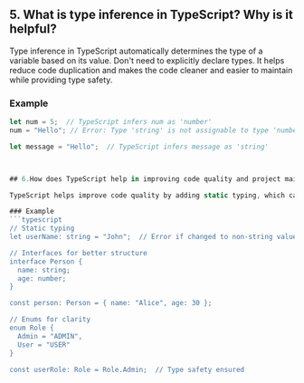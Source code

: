 ## 5. What is type inference in TypeScript? Why is it helpful?

Type inference in TypeScript automatically determines the type of a variable based on its value. Don't need to explicitly declare types. It helps reduce code duplication and makes the code cleaner and easier to maintain while providing type safety.

### Example
```typescript
let num = 5;  // TypeScript infers num as 'number'
num = "Hello"; // Error: Type 'string' is not assignable to type 'number'

let message = "Hello";  // TypeScript infers message as 'string'



## 6.How does TypeScript help in improving code quality and project maintainability?

TypeScript helps improve code quality by adding static typing, which catches errors early during development. It provides clear types for variables, functions, and objects, making the code more predictable. Features like interfaces and enums improve code structure and clarity. TypeScript’s integration with modern IDEs also offers autocompletion and error checking, making the code easier to read, debug, and maintain over time.

### Example
```typescript
// Static typing
let userName: string = "John";  // Error if changed to non-string value

// Interfaces for better structure
interface Person {
  name: string;
  age: number;
}

const person: Person = { name: "Alice", age: 30 };

// Enums for clarity
enum Role {
  Admin = "ADMIN",
  User = "USER"
}

const userRole: Role = Role.Admin;  // Type safety ensured